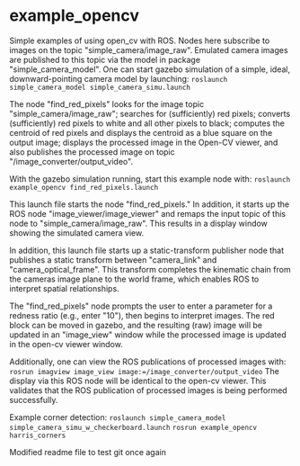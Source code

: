# example_opencv
Simple examples of using open_cv with ROS.  Nodes here subscribe to images on the topic
"simple_camera/image_raw".  Emulated camera images are published to this topic via the
model in package "simple_camera_model".  One can start gazebo simulation of a simple,
ideal, downward-pointing camera model by launching:
`roslaunch simple_camera_model simple_camera_simu.launch`

The node "find_red_pixels" looks for the image topic "simple_camera/image_raw"; 
searches for (sufficiently) red pixels;
converts (sufficiently) red pixels to white and all other pixels to black;
computes the centroid of red pixels and displays the centroid as a blue square on
the output image; displays the processed image in the Open-CV viewer, and also
publishes the processed image on topic "/image_converter/output_video".  

With the gazebo simulation running, start this example node with:
`roslaunch example_opencv find_red_pixels.launch`

This launch file starts the node "find_red_pixels."  In addition, it starts up
the ROS node "image_viewer/image_viewer" and remaps the input topic of this node
to "simple_camera/image_raw".  This results in a display window showing the simulated camera view.

In addition, this launch file starts up a static-transform publisher node that publishes a static transform 
between "camera_link" and "camera_optical_frame".  This transform completes the kinematic chain from
the cameras image plane to the world frame, which enables ROS to interpret spatial relationships.

The "find_red_pixels" node prompts the user to enter a parameter for a redness ratio (e.g., enter "10"),
then begins to interpret images.  The red block can be moved in gazebo, and the
resulting (raw) image will be updated in an "image_view" window while the processed image
is updated in the open-cv viewer window.

Additionally, one can view the ROS publications of processed images with:
`rosrun imagview image_view image:=/image_converter/output_video`
The display via this ROS node will be identical to the open-cv viewer.  This validates
that the ROS publication of processed images is being performed successfully.

Example corner detection:
`roslaunch simple_camera_model simple_camera_simu_w_checkerboard.launch` 
`rosrun example_opencv harris_corners`

Modified readme file to test git once again